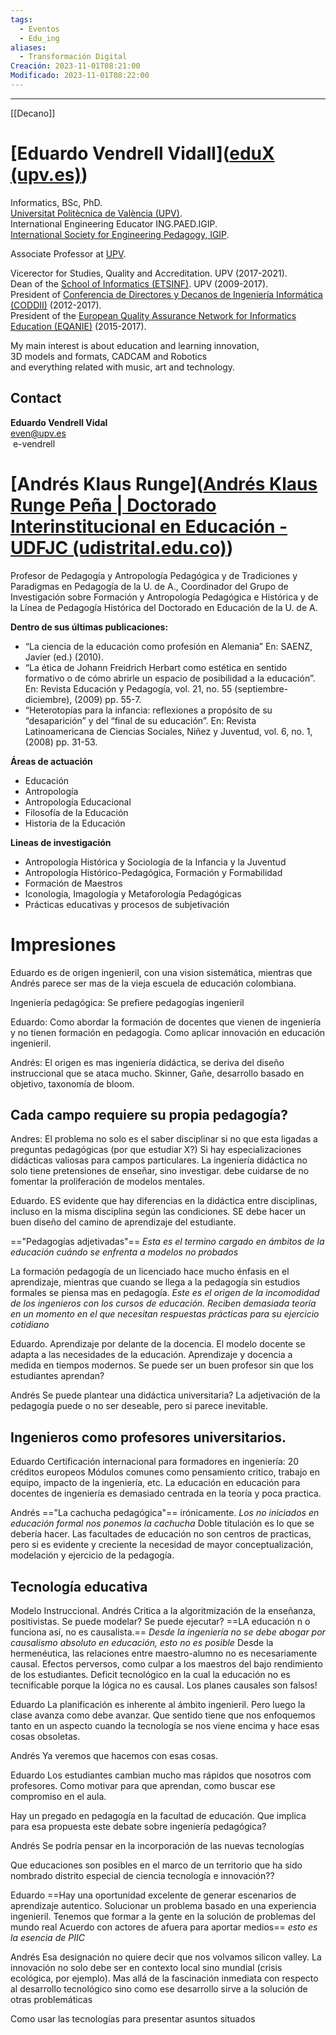 ```yaml
---
tags:
  - Eventos
  - Edu_ing
aliases:
  - Transformación Digital
Creación: 2023-11-01T08:21:00
Modificado: 2023-11-01T08:22:00
---
```

---
[[Decano]]


# [Eduardo Vendrell Vidall]([eduX (upv.es)](https://even.webs.upv.es/#academia))

Informatics, BSc, PhD.  
[Universitat Politècnica de València (UPV)](http://www.upv.es/).  
International Engineering Educator ING.PAED.IGIP.  
[International Society for Engineering Pedagogy, IGIP](http://www.igip.org/).

Associate Professor at [UPV](http://www.upv.es/).  

Vicerector for Studies, Quality and Accreditation. UPV (2017-2021).  
Dean of the [School of Informatics (ETSINF)](https://www.inf.upv.es/). UPV (2009-2017).  
President of [Conferencia de Directores y Decanos de Ingeniería Informática (CODDII)](http://www.coddii.org/) (2012-2017).  
President of the [European Quality Assurance Network for Informatics Education (EQANIE)](https://eqanie.eu/) (2015-2017).

My main interest is about education and learning innovation,  
3D models and formats, CADCAM and Robotics  
and everything related with music, art and technology.

  

## Contact

**Eduardo Vendrell Vidal**  
even@upv.es  
 e-vendrell



# [Andrés Klaus Runge]([Andrés Klaus Runge Peña | Doctorado Interinstitucional en Educación - UDFJC (udistrital.edu.co)](https://die.udistrital.edu.co/comunidad/andres_klaus_runge_pena))
Profesor de Pedagogía y Antropología Pedagógica y de Tradiciones y Paradigmas en Pedagogía de la U. de A., Coordinador del Grupo de Investigación sobre Formación y Antropología Pedagógica e Histórica y de la Línea de Pedagogía Histórica del Doctorado en Educación de la U. de A.

**Dentro de sus últimas publicaciones:**

- “La ciencia de la educación como profesión en Alemania” En: SAENZ, Javier (ed.) (2010).
- “La ética de Johann Freidrich Herbart como estética en sentido formativo o de cómo abrirle un espacio de posibilidad a la educación”. En: Revista Educación y Pedagogía, vol. 21, no. 55 (septiembre-diciembre), (2009) pp. 55-7.
- “Heterotopías para la infancia: reflexiones a propósito de su “desaparición” y del “final de su educación”. En: Revista Latinoamericana de Ciencias Sociales, Niñez y Juventud, vol. 6, no. 1, (2008) pp. 31-53.

**Áreas de actuación**

- Educación
- Antropología
- Antropología Educacional
- Filosofía de la Educación
- Historia de la Educación

**Lineas de investigación**

- Antropología Histórica y Sociología de la Infancia y la Juventud
- Antropología Histórico-Pedagógica, Formación y Formabilidad
- Formación de Maestros
- Iconología, Imagología y Metaforología Pedagógicas
- Prácticas educativas y procesos de subjetivación








# Impresiones
Eduardo es de origen ingenieril, con una vision sistemática, mientras que Andrés parece ser mas de la vieja escuela de educación colombiana.

Ingeniería pedagógica: 
Se prefiere pedagogías ingenieril

Eduardo:
Como abordar la formación de docentes que vienen de ingeniería y no tienen formación en pedagogía.
Como aplicar innovación en educación ingenieril.

Andrés: 
El origen es mas ingeniería didáctica, se deriva del diseño instruccional que se ataca mucho.
Skinner, Gañe, desarrollo basado en objetivo, taxonomía de bloom.

## Cada campo requiere su propia pedagogía?
Andres: El problema no solo es el saber disciplinar si no que esta ligadas a preguntas pedagógicas (por que estudiar X?)
Si hay especializaciones didácticas valiosas para campos particulares. La ingeniería didáctica no solo tiene pretensiones de enseñar, sino investigar. debe cuidarse de no fomentar la proliferación de modelos mentales.

Eduardo.
ES evidente que hay diferencias en la didáctica entre disciplinas, incluso en la misma disciplina según las condiciones.
SE debe hacer un buen diseño del camino de aprendizaje del estudiante.

=="Pedagogías adjetivadas"== *Esta es el termino cargado en ámbitos de la educación cuándo se enfrenta a modelos no probados*

La formación pedagogía de un licenciado hace mucho énfasis en el aprendizaje, mientras que cuando se llega a la pedagogía sin estudios formales se piensa mas en pedagogía.
*Este es el origen de la incomodidad de los ingenieros con los cursos de educación. Reciben demasiada teoría en un momento en el que necesitan respuestas prácticas para su ejercicio cotidiano*


Eduardo.
Aprendizaje por delante de la docencia. El modelo docente se adapta a las necesidades de la educación. Aprendizaje y docencia a medida en tiempos modernos.
Se puede ser un buen profesor sin que los estudiantes aprendan?

Andrés
Se puede plantear una didáctica universitaria?
La adjetivación de la pedagogía puede o no ser deseable, pero si parece inevitable.

## Ingenieros como profesores universitarios.

Eduardo
Certificación internacional para formadores en ingeniería: 
20 créditos europeos
Módulos comunes como pensamiento critico, trabajo en equipo, impacto de la ingeniería, etc.
La educación en educación para docentes de ingeniería es demasiado centrada en la teoría y poca practica.

Andrés
=="La cachucha pedagógica"== irónicamente. *Los no iniciados en educación formal nos ponemos la cachucha*
Doble titulación es lo que se debería hacer.
Las facultades de educación no son centros de practicas, pero si es evidente y creciente la necesidad de mayor conceptualización, modelación y ejercicio de la pedagogía.

## **Tecnología educativa**
Modelo Instruccional.
Andrés
Critica a la algoritmización de la enseñanza, positivistas.
Se puede modelar?
Se puede ejecutar?
==LA educación n o funciona así, no es causalista.== *Desde la ingeniería no se debe abogar por causalismo absoluto en educación, esto no es posible*
Desde la hermenéutica, las relaciones entre maestro-alumno no es necesariamente causal.
Efectos perversos, como culpar a los maestros del bajo rendimiento de los estudiantes.
Deficit tecnológico en la cual la educación no es tecnificable porque la lógica no es causal.
Los planes causales son falsos!

Eduardo
La planificación es inherente al ámbito ingenieril. Pero luego la clase avanza como debe avanzar.
Que sentido tiene que nos enfoquemos tanto en un aspecto cuando la tecnología se nos viene encima y hace esas cosas obsoletas.

Andrés
Ya veremos que hacemos con esas cosas.

Eduardo
Los estudiantes cambian mucho mas rápidos que nosotros com profesores.
Como motivar para que aprendan, como buscar ese compromiso en el aula.

Hay un pregado en pedagogía en la facultad de educación. Que implica para esa propuesta este debate sobre ingeniería pedagógica?

Andrés
Se podría pensar en la incorporación de las nuevas tecnologías


Que educaciones son posibles en el marco de un territorio que ha sido nombrado distrito especial de ciencia tecnología e innovación??

Eduardo
==Hay una oportunidad excelente de generar escenarios de aprendizaje autentico.
Solucionar un problema basado en una experiencia ingenieril.
Tenemos que formar a la gente en la solución de problemas del mundo real
Acuerdo con actores de afuera para aportar medios== *esto es la esencia de PIIC*

Andrés
Esa designación no quiere decir que nos volvamos silicon valley.
La innovación no solo debe ser en contexto local sino mundial (crisis ecológica, por ejemplo).
Mas allá de la fascinación inmediata con respecto al desarrollo tecnológico sino como ese desarrollo sirve a la solución de otras problemáticas

Como usar las tecnologías para presentar asuntos situados













